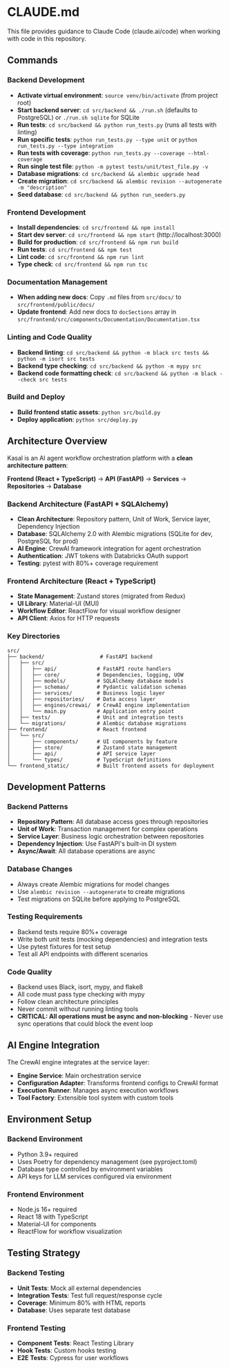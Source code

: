 # CLAUDE.md

This file provides guidance to Claude Code (claude.ai/code) when working with code in this repository.

## Commands

### Backend Development
- **Activate virtual environment**: `source venv/bin/activate` (from project root)
- **Start backend server**: `cd src/backend && ./run.sh` (defaults to PostgreSQL) or `./run.sh sqlite` for SQLite
- **Run tests**: `cd src/backend && python run_tests.py` (runs all tests with linting)
- **Run specific tests**: `python run_tests.py --type unit` or `python run_tests.py --type integration`
- **Run tests with coverage**: `python run_tests.py --coverage --html-coverage`
- **Run single test file**: `python -m pytest tests/unit/test_file.py -v`
- **Database migrations**: `cd src/backend && alembic upgrade head`
- **Create migration**: `cd src/backend && alembic revision --autogenerate -m "description"`
- **Seed database**: `cd src/backend && python run_seeders.py`

### Frontend Development
- **Install dependencies**: `cd src/frontend && npm install`
- **Start dev server**: `cd src/frontend && npm start` (http://localhost:3000)
- **Build for production**: `cd src/frontend && npm run build`
- **Run tests**: `cd src/frontend && npm test`
- **Lint code**: `cd src/frontend && npm run lint`
- **Type check**: `cd src/frontend && npm run tsc`

### Documentation Management
- **When adding new docs**: Copy `.md` files from `src/docs/` to `src/frontend/public/docs/` 
- **Update frontend**: Add new docs to `docSections` array in `src/frontend/src/components/Documentation/Documentation.tsx`

### Linting and Code Quality
- **Backend linting**: `cd src/backend && python -m black src tests && python -m isort src tests`
- **Backend type checking**: `cd src/backend && python -m mypy src`
- **Backend code formatting check**: `cd src/backend && python -m black --check src tests`

### Build and Deploy
- **Build frontend static assets**: `python src/build.py`
- **Deploy application**: `python src/deploy.py`

## Architecture Overview

Kasal is an AI agent workflow orchestration platform with a **clean architecture pattern**:

**Frontend (React + TypeScript)** → **API (FastAPI)** → **Services** → **Repositories** → **Database**

### Backend Architecture (FastAPI + SQLAlchemy)
- **Clean Architecture**: Repository pattern, Unit of Work, Service layer, Dependency Injection
- **Database**: SQLAlchemy 2.0 with Alembic migrations (SQLite for dev, PostgreSQL for prod)
- **AI Engine**: CrewAI framework integration for agent orchestration
- **Authentication**: JWT tokens with Databricks OAuth support
- **Testing**: pytest with 80%+ coverage requirement

### Frontend Architecture (React + TypeScript)
- **State Management**: Zustand stores (migrated from Redux)
- **UI Library**: Material-UI (MUI)
- **Workflow Editor**: ReactFlow for visual workflow designer
- **API Client**: Axios for HTTP requests

### Key Directories
```
src/
├── backend/                  # FastAPI backend
│   ├── src/
│   │   ├── api/             # FastAPI route handlers
│   │   ├── core/            # Dependencies, logging, UOW
│   │   ├── models/          # SQLAlchemy database models
│   │   ├── schemas/         # Pydantic validation schemas
│   │   ├── services/        # Business logic layer
│   │   ├── repositories/    # Data access layer
│   │   ├── engines/crewai/  # CrewAI engine implementation
│   │   └── main.py          # Application entry point
│   ├── tests/               # Unit and integration tests
│   └── migrations/          # Alembic database migrations
├── frontend/                # React frontend
│   └── src/
│       ├── components/      # UI components by feature
│       ├── store/           # Zustand state management
│       ├── api/             # API service layer
│       └── types/           # TypeScript definitions
└── frontend_static/         # Built frontend assets for deployment
```

## Development Patterns

### Backend Patterns
- **Repository Pattern**: All database access goes through repositories
- **Unit of Work**: Transaction management for complex operations
- **Service Layer**: Business logic orchestration between repositories
- **Dependency Injection**: Use FastAPI's built-in DI system
- **Async/Await**: All database operations are async

### Database Changes
- Always create Alembic migrations for model changes
- Use `alembic revision --autogenerate` to create migrations
- Test migrations on SQLite before applying to PostgreSQL

### Testing Requirements
- Backend tests require 80%+ coverage
- Write both unit tests (mocking dependencies) and integration tests
- Use pytest fixtures for test setup
- Test all API endpoints with different scenarios

### Code Quality
- Backend uses Black, isort, mypy, and flake8
- All code must pass type checking with mypy
- Follow clean architecture principles
- Never commit without running linting tools
- **CRITICAL: All operations must be async and non-blocking** - Never use sync operations that could block the event loop

## AI Engine Integration

The CrewAI engine integrates at the service layer:
- **Engine Service**: Main orchestration service
- **Configuration Adapter**: Transforms frontend configs to CrewAI format
- **Execution Runner**: Manages async execution workflows
- **Tool Factory**: Extensible tool system with custom tools

## Environment Setup

### Backend Environment
- Python 3.9+ required
- Uses Poetry for dependency management (see pyproject.toml)
- Database type controlled by environment variables
- API keys for LLM services configured via environment

### Frontend Environment
- Node.js 16+ required
- React 18 with TypeScript
- Material-UI for components
- ReactFlow for workflow visualization

## Testing Strategy

### Backend Testing
- **Unit Tests**: Mock all external dependencies
- **Integration Tests**: Test full request/response cycle
- **Coverage**: Minimum 80% with HTML reports
- **Database**: Uses separate test database

### Frontend Testing
- **Component Tests**: React Testing Library
- **Hook Tests**: Custom hooks testing
- **E2E Tests**: Cypress for user workflows